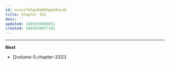 ```yaml
---
id: ncuss7ohgz0a66hppo0uxxb
title: Chapter 331
desc: ''
updated: 1685650088651
created: 1685650057101
---
```




____

**Next**
* [[volume-5.chapter-332]]